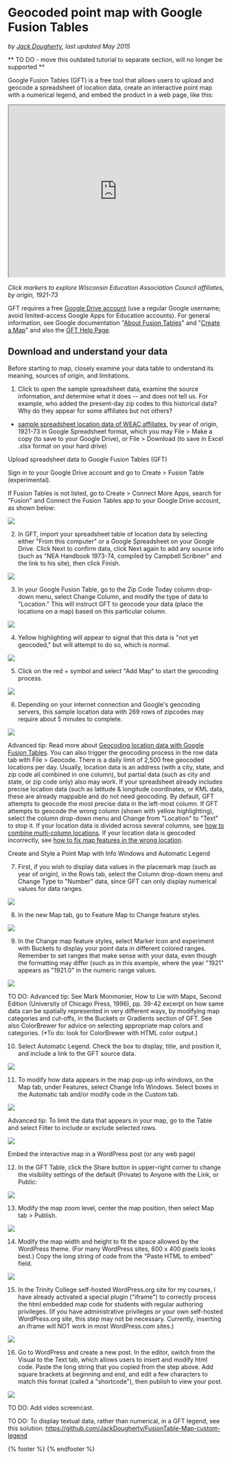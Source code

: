 # Geocoded point map with Google Fusion Tables

*by [Jack Dougherty](../../introduction/who.md), last updated May 2015*

** TO DO - move this outdated tutorial to separate section, will no longer be supported **

Google Fusion Tables (GFT) is a free tool that allows users to upload and geocode a spreadsheet of location data, create an interactive point map with a numerical legend, and embed the product in a web page, like this:

<iframe width="100%" height="400" src="https://www.google.com/fusiontables/embedviz?q=select+col2+from+1OenqPrEAJVZDQrUe5fSeElMMVjrUbHTN9JoN0KU&viz=MAP&h=false&lat=44.517390498730755&lng=-89.70086420624999&t=1&z=6&l=col2&y=2&tmplt=2&hml=GEOCODABLE"></iframe>

*Click markers to explore Wisconsin Education Association Council affiliates, by origin, 1921-73*

GFT requires a free [Google Drive account](http://drive.google.com/) (use a regular Google username; avoid limited-access Google Apps for Education accounts). For general information, see Google documentation "[About Fusion Tables](https://support.google.com/fusiontables/answer/2571232)" and "[Create a Map](https://support.google.com/fusiontables/answer/2527132)" and also the [GFT Help Page](http://www.google.com/support/fusiontables/).

## Download and understand your data
Before starting to map, closely examine your data table to understand its meaning, sources of origin, and limitations.

1) Click to open the sample spreadsheet data, examine the source information, and determine what it does -- and does not tell us. For example, who added the present-day zip codes to this historical data? Why do they appear for some affiliates but not others?

- [sample spreadsheet location data of WEAC affiliates](https://docs.google.com/spreadsheet/ccc?key=0AtmGKybdRLlZdGlUM3hhUWhUZ1BibXdFbFFqLWVYbnc&usp=sharing), by year of origin, 1921-73 in Google Spreadsheet format, which you may File > Make a copy (to save to your Google Drive), or File > Download (to save in Excel .xlsx format on your hard drive)

Upload spreadsheet data to Google Fusion Tables (GFT)

Sign in to your Google Drive account and go to Create > Fusion Table (experimental).

If Fusion Tables is not listed, go to Create > Connect More Apps, search for "Fusion" and Connect the Fusion Tables app to your Google Drive account, as shown below:

![](GFTPoint1.png)

2) In GFT, import your spreadsheet table of location data by selecting either "From this computer" or a Google Spreadsheet on your Google Drive. Click Next to confirm data, click Next again to add any source info (such as "NEA Handbook 1973-74, compiled by Campbell Scribner" and the link to his site), then click Finish.

![](GFTPoint2.png)

3) In your Google Fusion Table, go to the Zip Code Today column drop-down menu, select Change Column, and modify the type of data to "Location." This will instruct GFT to geocode your data (place the locations on a map) based on this particular column.

![](GFTPoint3.png)

4) Yellow highlighting will appear to signal that this data is "not yet geocoded," but will attempt to do so, which is normal.

![](GFTPoint4.png)

5) Click on the red + symbol and select "Add Map" to start the geocoding process.

![](GFTPoint5.png)

6) Depending on your internet connection and Google's geocoding servers, this sample location data with 269 rows of zipcodes may require about 5 minutes to complete.

![](GFTPoint6.png)

Advanced tip: Read more about [Geocoding location data with Google Fusion Tables](https://support.google.com/fusiontables/answer/1012281). You can also trigger the geocoding process in the row data tab with File > Geocode. There is a daily limit of 2,500 free geocoded locations per day. Usually, location data is an address (with a city, state, and zip code all combined in one column), but partial data (such as city and state, or zip code only) also may work. If your spreadsheet already includes precise location data (such as latitude & longitude coordinates, or KML data, these are already mappable and do not need geocoding. By default, GFT attempts to geocode the most precise data in the left-most column. If GFT attempts to geocode the wrong column (shown with yellow highlighting), select the column drop-down menu and Change from "Location" to "Text" to stop it. If your location data is divided across several columns, see [how to combine multi-column locations](https://support.google.com/fusiontables/answer/175922). If your location data is geocoded incorrectly, see [how to fix map features in the wrong location](https://support.google.com/fusiontables/answer/171212).

Create and Style a Point Map with Info Windows and Automatic Legend

7) First,  if you wish to display data values in the placemark map (such as year of origin), in the Rows tab, select the Column drop-down menu and Change Type to "Number" data, since GFT can only display numerical values for data ranges.

![](GFTPoint7.png)

8) In the new Map tab, go to Feature Map to Change feature styles.

![](GFTPoint8.png)

9) In the Change map feature styles, select Marker Icon and experiment with Buckets to display your point data in different colored ranges. Remember to set ranges that make sense with your data, even though the formatting may differ (such as in this example, where the year "1921" appears as "1921.0" in the numeric range values.

![](GFTPoint9.png)

TO DO: Advanced tip: See Mark Monmonier, How to Lie with Maps, Second Edition (University of Chicago Press, 1996), pp. 39-42 excerpt on how same data can be spatially represented in very different ways, by modifying map categories and cut-offs, in the Buckets or Gradients section of GFT. See also ColorBrewer for advice on selecting appropriate map colors and categories. (*To do: look for ColorBrewer with HTML color output.)

10) Select Automatic Legend. Check the box to display, title, and position it, and include a link to the GFT source data.

![](GFTPoint10.png)

11) To modify how data appears in the map pop-up info windows, on the Map tab, under Features, select Change Info Windows. Select boxes in the Automatic tab and/or modify code in the Custom tab.

![](GFTPoint11.png)

Advanced tip: To limit the data that appears in your map, go to the Table and select Filter to include or exclude selected rows.

![](GFTPoint11b.png)

Embed the interactive map in a WordPress post (or any web page)

12) In the GFT Table, click the Share button in upper-right corner to change the visibility settings of the default (Private) to Anyone with the Link, or Public:

![](GFTPoint12.png)

13) Modify the map zoom level, center the map position, then select Map tab > Publish.

![](GFTPoint13.png)

14) Modify the map width and height to fit the space allowed by the WordPress theme. (For many WordPress sites, 600 x 400 pixels looks best.) Copy the long string of code from the "Paste HTML to embed" field.

![](GFTPoint14.png)

15) In the Trinity College self-hosted WordPress.org site for my courses, I have already activated a special plugin ("iframe") to correctly process the html embedded map code for students with regular authoring privileges. (If you have administrative privileges or your own self-hosted WordPress.org site, this step may not be necessary. Currently, inserting an iframe will NOT work in most WordPress.com sites.)

![](GFTPoint15.png)

16) Go to WordPress and create a new post. In the editor, switch from the Visual to the Text tab, which allows users to insert and modify html code. Paste the long string that you copied from the step above. Add square brackets at beginning and end, and edit a few characters to match this format (called a "shortcode"), then publish to view your post.

![](GFTPoint17.png)

TO DO: Add video screencast.

TO DO: To display textual data, rather than numerical, in a GFT legend, see this solution: https://github.com/JackDougherty/FusionTable-Map-custom-legend

{% footer %}
{% endfooter %}
